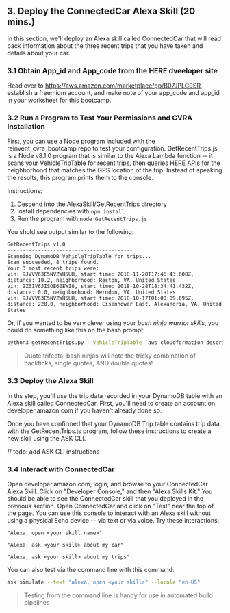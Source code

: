## 3. Deploy the ConnectedCar Alexa Skill (20 mins.)
In this section, we'll deploy an Alexa skill called ConnectedCar that will read back information about
the three recent trips that you have taken and details about your car.

### 3.1 Obtain App_id and App_code from the HERE dveeloper site
Head over to https://aws.amazon.com/marketplace/pp/B07JPLG9SR, establish a freemium account, and make note of your app_code and app_id in your worksheet for this bootcamp.

### 3.2 Run a Program to Test Your Permissions and CVRA Installation
First, you can use a Node program included with the reinvent_cvra_bootcamp repo to
test your configuration. GetRecentTrips.js is a Node v8.1.0 program that is similar to the 
Alexa Lambda function -- it scans your VehicleTripTable for recent trips, then queries HERE APIs for 
the neighborhood that matches the GPS location of the trip. Instead of speaking the results, this 
program prints them to the console.

Instructions:
1. Descend into the AlexaSkill/GetRecentTrips directory
2. Install dependencies with ```npm install```
3. Run the program with ```node GetRecentTrips.js```

You shold see output similar to the following:

```
GetRecentTrips v1.0
-----------------------------------------
Scanning DynamoDB VehicleTripTable for trips...
Scan succeeded, 8 trips found.
Your 3 most recent trips were: 
vin: 9JVVV63E5NVZWH5UH, start time: 2018-11-20T17:46:43.608Z, distance: 10.2, neighborhood: Reston, VA, United States
vin: 2Z61V6JISOE60EWI8, start time: 2018-10-28T18:34:41.432Z, distance: 0.0, neighborhood: Herndon, VA, United States
vin: 9JVVV63E5NVZWH5UH, start time: 2018-10-17T01:00:09.695Z, distance: 228.0, neighborhood: Eisenhower East, Alexandria, VA, United States
```


Or, if you wanted to be very clever using your <i>bash ninja warrior skills</i>, you could do something like this on the bash prompt:

```bash
python3 getRecentTrips.py --VehicleTripTable `aws cloudformation describe-stacks --stack-name cvra-demo --output table --query 'Stacks[*].Outputs[*]' |grep 'Vehicle Trip table' |awk -F "|" '{print $4}'` --HereAppId <app id> --HereAppCode <app code>
```
> Quote trifecta: bash ninjas will note the tricky combination of backticks, single quotes, AND double quotes!

### 3.3 Deploy the Alexa Skill
In ths step, you'll use the trip data recorded in your DynamoDB table with an Alexa skill called ConnectedCar. 
First, you'll need to create an account on developer.amazon.com if you haven't already done so.

Once you have confirmed that your DynamoDB Trip table contains trip data with the GetRecentTrips.js program,
follow these instructions to create a new skill using the ASK CLI. 

// todo: add ASK CLI instructions

### 3.4 Interact with ConnectedCar
Open developer.amazon.com, login, and browse to your ConnectedCar Alexa Skill. Click on "Developer Console," and then "Alexa Skills Kit." You
should be able to see the ConnectedCar skill that you deployed in the previous section. Open ConnectedCar and click
on "Test" near the top of the page. You can use this console to interact with an Alexa skill without using a
physical Echo device -- via text or via voice. Try these interactions:

```
"Alexa, open <your skill name>"

"Alexa, ask <your skill> about my car"

"Alexa, ask <your skill> about my trips"
```

You can also test via the command line with this command:
```bash
ask simulate --text "alexa, open <your skill>" --locale "en-US"
```

> Testing from the command line is handy for use in automated build pipelines
